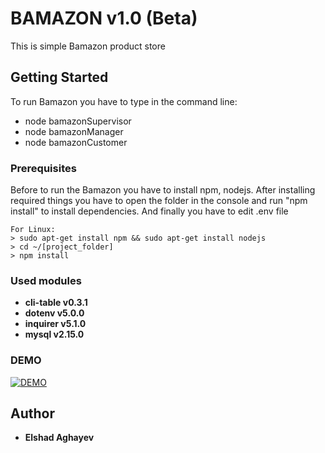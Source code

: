 # BAMAZON v1.0 (Beta)

This is simple Bamazon product store

## Getting Started

To run Bamazon you have to type in the command line:
- node bamazonSupervisor
- node bamazonManager
- node bamazonCustomer

### Prerequisites

Before to run the Bamazon you have to install npm, nodejs. After installing required things you have to open the folder in the console and run "npm install" to install dependencies. And finally you have to edit .env file

```
For Linux: 
> sudo apt-get install npm && sudo apt-get install nodejs
> cd ~/[project_folder]
> npm install
```

### Used modules
* **cli-table v0.3.1**
* **dotenv v5.0.0**
* **inquirer v5.1.0**
* **mysql v2.15.0**

### DEMO
[![DEMO](https://img.youtube.com/vi/Tjd97_ZXFoI/0.jpg)](https://youtu.be/Tjd97_ZXFoI)



## Author

* **Elshad Aghayev**
